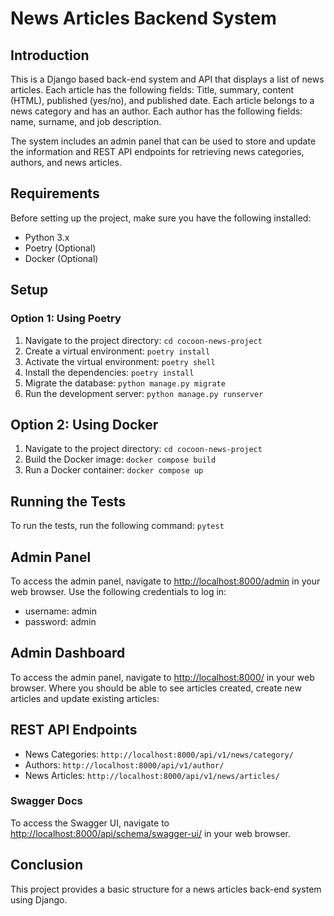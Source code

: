# News Articles Backend System

## Introduction

This is a Django based back-end system and API that displays a list of news articles. Each article has the following fields: Title, summary, content (HTML), published (yes/no), and published date. Each article belongs to a news category and has an author. Each author has the following fields: name, surname, and job description.

The system includes an admin panel that can be used to store and update the information and REST API endpoints for retrieving news categories, authors, and news articles.

## Requirements

Before setting up the project, make sure you have the following installed:

- Python 3.x
- Poetry (Optional)
- Docker (Optional)

## Setup

### Option 1: Using Poetry

1. Navigate to the project directory: `cd cocoon-news-project`
2. Create a virtual environment: `poetry install`
3. Activate the virtual environment: `poetry shell`
4. Install the dependencies: `poetry install`
5. Migrate the database: `python manage.py migrate`
6. Run the development server: `python manage.py runserver`

## Option 2: Using Docker

1. Navigate to the project directory: `cd cocoon-news-project`
2. Build the Docker image: `docker compose build`
3. Run a Docker container: `docker compose up`

## Running the Tests

To run the tests, run the following command: `pytest`

## Admin Panel

To access the admin panel, navigate to <http://localhost:8000/admin> in your web browser. Use the following credentials to log in:

- username: admin
- password: admin

## Admin Dashboard

To access the admin panel, navigate to <http://localhost:8000/> in your web browser. Where you should be able to see articles created, create new articles and update existing articles:

## REST API Endpoints

- News Categories: `http://localhost:8000/api/v1/news/category/`
- Authors: `http://localhost:8000/api/v1/author/`
- News Articles: `http://localhost:8000/api/v1/news/articles/`

### Swagger Docs

To access the Swagger UI, navigate to <http://localhost:8000/api/schema/swagger-ui/>  in your web browser.

## Conclusion

This project provides a basic structure for a news articles back-end system using Django.
